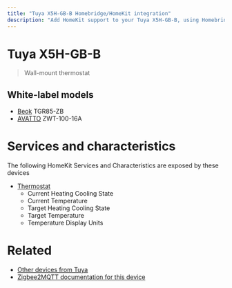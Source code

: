 ```yaml
---
title: "Tuya X5H-GB-B Homebridge/HomeKit integration"
description: "Add HomeKit support to your Tuya X5H-GB-B, using Homebridge, Zigbee2MQTT and homebridge-z2m."
---
```

<!---
This file has been GENERATED using src/docgen/docgen.ts
DO NOT EDIT THIS FILE MANUALLY!
-->
# Tuya X5H-GB-B
> Wall-mount thermostat


## White-label models
* [Beok](../index.md#beok) TGR85-ZB
* [AVATTO](../index.md#avatto) ZWT-100-16A

# Services and characteristics
The following HomeKit Services and Characteristics are exposed by
these devices

* [Thermostat](../../climate.md)
  * Current Heating Cooling State
  * Current Temperature
  * Target Heating Cooling State
  * Target Temperature
  * Temperature Display Units


# Related
* [Other devices from Tuya](../index.md#tuya)
* [Zigbee2MQTT documentation for this device](https://www.zigbee2mqtt.io/devices/X5H-GB-B.html)